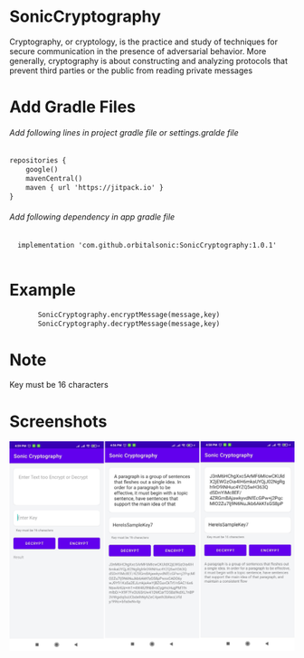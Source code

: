 # SonicCryptography
Cryptography, or cryptology, is the practice and study of techniques for secure communication in the presence of adversarial behavior. More generally, cryptography is about constructing and analyzing protocols that prevent third parties or the public from reading private messages

# Add Gradle Files

###### Add following lines in project gradle file or settings.gralde file

```
repositories {
    google()
    mavenCentral()
    maven { url 'https://jitpack.io' }
}

```

###### Add following dependency in app gradle file

```
  implementation 'com.github.orbitalsonic:SonicCryptography:1.0.1'
 
 ```
 
  # Example
           SonicCryptography.encryptMessage(message,key)
           SonicCryptography.decryptMessage(message,key)

# Note
Key must be 16 characters

# Screenshots
![alt text](https://github.com/orbitalsonic/SonicCryptography/blob/master/Screenshots/Screenshot_1.jpg?raw=true)
